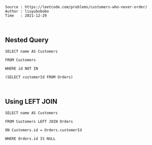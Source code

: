 ```
Source : https://leetcode.com/problems/customers-who-never-order/
Author : liuyubobobo
Time   : 2021-12-29
```

<br/>

## Nested Query

```MySQL
SELECT name AS Customers

FROM Customers

WHERE id NOT IN

(SELECT customerId FROM Orders)
```

<br/>

## Using LEFT JOIN

```MySQL
SELECT name AS Customers

FROM Customers LEFT JOIN Orders

ON Customers.id = Orders.customerId

WHERE Orders.id IS NULL
```